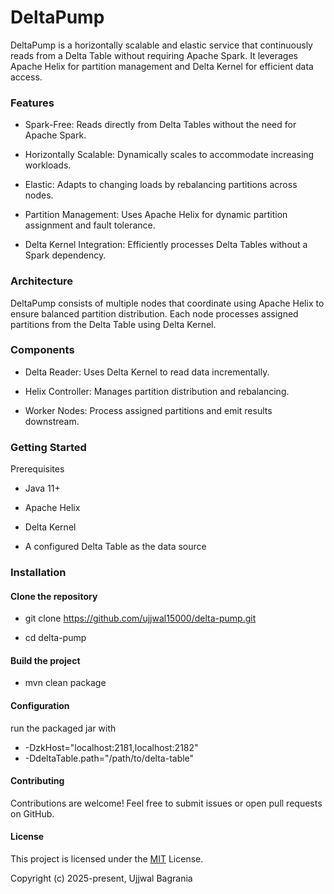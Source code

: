 # DeltaPump

DeltaPump is a horizontally scalable and elastic service that continuously reads from a Delta Table without requiring Apache Spark. It leverages Apache Helix for partition management and Delta Kernel for efficient data access.

### Features

- Spark-Free: Reads directly from Delta Tables without the need for Apache Spark.

- Horizontally Scalable: Dynamically scales to accommodate increasing workloads.

- Elastic: Adapts to changing loads by rebalancing partitions across nodes.

- Partition Management: Uses Apache Helix for dynamic partition assignment and fault tolerance.

- Delta Kernel Integration: Efficiently processes Delta Tables without a Spark dependency.

### Architecture

DeltaPump consists of multiple nodes that coordinate using Apache Helix to ensure balanced partition distribution. Each node processes assigned partitions from the Delta Table using Delta Kernel.

### Components

- Delta Reader: Uses Delta Kernel to read data incrementally.

- Helix Controller: Manages partition distribution and rebalancing.

- Worker Nodes: Process assigned partitions and emit results downstream.

### Getting Started

Prerequisites

- Java 11+

- Apache Helix

- Delta Kernel

- A configured Delta Table as the data source

### Installation
#### Clone the repository
- git clone https://github.com/ujjwal15000/delta-pump.git

- cd delta-pump

#### Build the project
- mvn clean package

#### Configuration
run the packaged jar with

- -DzkHost="localhost:2181,localhost:2182"
- -DdeltaTable.path="/path/to/delta-table"

#### Contributing

Contributions are welcome! Feel free to submit issues or open pull requests on GitHub.

#### License

This project is licensed under the [MIT](https://opensource.org/license/MIT) License.

Copyright (c) 2025-present, Ujjwal Bagrania
